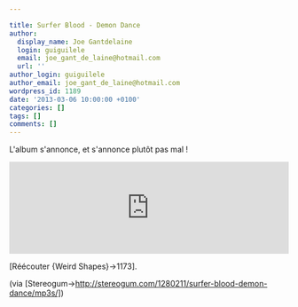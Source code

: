 ```yaml
---

title: Surfer Blood - Demon Dance
author:
  display_name: Joe Gantdelaine
  login: guiguilele
  email: joe_gant_de_laine@hotmail.com
  url: ''
author_login: guiguilele
author_email: joe_gant_de_laine@hotmail.com
wordpress_id: 1189
date: '2013-03-06 10:00:00 +0100'
categories: []
tags: []
comments: []
---
```

L'album s'annonce, et s'annonce plutôt pas mal !

<iframe width="100%" height="166" scrolling="no" frameborder="no" src="https://w.soundcloud.com/player/?url=http%3A%2F%2Fapi.soundcloud.com%2Ftracks%2F81942116"></iframe>

[Réécouter {Weird Shapes}->1173].

(via [Stereogum->http://stereogum.com/1280211/surfer-blood-demon-dance/mp3s/])
